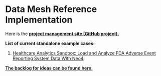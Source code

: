 # Data Mesh Reference Implementation

Here is the [**project management site (GitHub project).**](https://github.com/orgs/PHACDataHub/projects/11/views/1)

**List of current standalone example cases:**
1. [Healthcare Analytics Sandbox: Load and Analyze FDA Adverse Event Reporting System Data With Neo4j](./doc/health-analytics.md)

[**The backlog for ideas can be found here.**](./doc/ideas.md)
